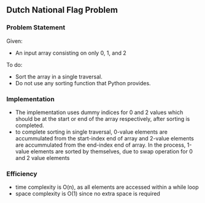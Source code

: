 ## Dutch National Flag Problem

### Problem Statement

Given:
* An input array consisting on only 0, 1, and 2

To do:
* Sort the array in a single traversal.
* Do not use any sorting function that Python provides.

### Implementation

* The implementation uses dummy indices for 0 and 2 values which should be at the start or end of the array respectively, after sorting is completed. 
* to complete sorting in single traversal, 0-value elements are accummulated from the start-index end of array and 2-value elements are accummulated from the end-index end of array. In the process, 1-value elements are sorted by themselves, due to swap operation for 0 and 2 value elements

### Efficiency

* time complexity is O(n), as all elements are accessed within a while loop
* space complexity is O(1) since no extra space is required